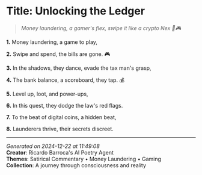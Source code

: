 # Title: Unlocking the Ledger

> *Money laundering, a gamer's flex, swipe it like a crypto Nex 💸🎮*

**1.** Money laundering, a game to play,


**2.** Swipe and spend, the bills are gone. 🎮


**3.** In the shadows, they dance, evade the tax man's grasp,


**4.** The bank balance, a scoreboard, they tap. 💰


**5.** Level up, loot, and power-ups,


**6.** In this quest, they dodge the law's red flags.


**7.** To the beat of digital coins, a hidden beat,


**8.** Launderers thrive, their secrets discreet.



---

*Generated on 2024-12-22 at 11:49:08*  
**Creator**: Ricardo Barroca's AI Poetry Agent  
**Themes**: Satirical Commentary • Money Laundering • Gaming  
**Collection**: A journey through consciousness and reality